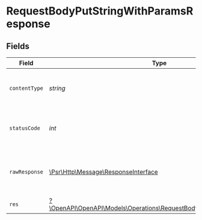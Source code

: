 # RequestBodyPutStringWithParamsResponse


## Fields

| Field                                                                                                                                 | Type                                                                                                                                  | Required                                                                                                                              | Description                                                                                                                           |
| ------------------------------------------------------------------------------------------------------------------------------------- | ------------------------------------------------------------------------------------------------------------------------------------- | ------------------------------------------------------------------------------------------------------------------------------------- | ------------------------------------------------------------------------------------------------------------------------------------- |
| `contentType`                                                                                                                         | *string*                                                                                                                              | :heavy_check_mark:                                                                                                                    | HTTP response content type for this operation                                                                                         |
| `statusCode`                                                                                                                          | *int*                                                                                                                                 | :heavy_check_mark:                                                                                                                    | HTTP response status code for this operation                                                                                          |
| `rawResponse`                                                                                                                         | [\Psr\Http\Message\ResponseInterface](https://www.php-fig.org/psr/psr-7/#33-psrhttpmessageresponseinterface)                          | :heavy_check_mark:                                                                                                                    | Raw HTTP response; suitable for custom response parsing                                                                               |
| `res`                                                                                                                                 | [?\OpenAPI\OpenAPI\Models\Operations\RequestBodyPutStringWithParamsRes](../../Models/Operations/RequestBodyPutStringWithParamsRes.md) | :heavy_minus_sign:                                                                                                                    | OK                                                                                                                                    |